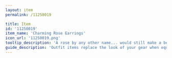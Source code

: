 ```yaml
---
layout: item
permalink: /11250019

title: Item
id: '11250019'
item_name: 'Charming Rose Earrings'
icon_url: '11250019.png'
tooltip_description: 'A rose by any other name... would still make a beautiful pair of earrings.'
guide_description: 'Outfit items replace the look of your gear when equipped.'
---
```

